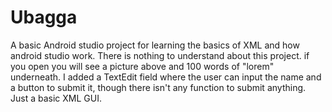 # Ubagga
A basic Android studio project for learning the basics of XML and how android studio work. There is nothing to understand about this project. if you open you will see a picture above and 100 words of "lorem" underneath. I added a TextEdit field where the user can input the name and a button to submit it, though there isn't any function to submit anything. Just a basic XML GUI.
